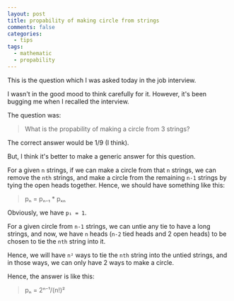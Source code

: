 ```yaml
---
layout: post
title: propability of making circle from strings
comments: false
categories:
  - tips
tags:
  - mathematic
  - propability
---
```


This is the question which I was asked today in the job interview.

I wasn't in the good mood to think carefully for it.
However, it's been bugging me when I recalled the interview.

The question was:

> What is the propability of making a circle from 3 strings?

The correct answer would be 1/9 (I think).

But, I think it's better to make a generic answer for this question.

For a given `n` strings, if we can make a circle from that `n` strings,
we can remove the `nth` strings, and make a circle from the remaining
`n-1` strings by tying the open heads together.
Hence, we should have something like this:

> pₙ = pₙ₋₁ * pₓₙ

Obviously, we have `p₁ = 1`.

For a given circle from `n-1` strings,
we can untie any tie to have a long strings,
and now, we have `n` heads (`n-2` tied heads and 2 open heads)
to be chosen to tie the `nth` string into it.

Hence, we will have `n²` ways to tie the `nth` string into the untied strings,
and in those ways, we can only have 2 ways to make a circle.

Hence, the answer is like this:

> pₙ = 2ⁿ⁻¹/(n!)²

